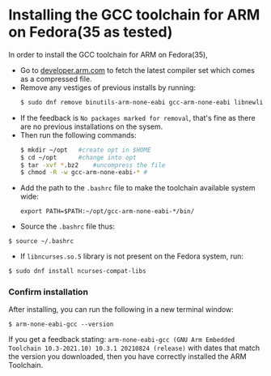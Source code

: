# Installing the GCC toolchain for ARM on Fedora(35 as tested)
In order to install the GCC toolchain for ARM on Fedora(35),
- Go to [developer.arm.com](https://developer.arm.com/tools-and-software/open-source-software/developer-tools/gnu-toolchain/gnu-rm/downloads#) to fetch the latest compiler set which comes as a compressed file.
- Remove any vestiges of previous installs by running:
    ```bash
    $ sudo dnf remove binutils-arm-none-eabi gcc-arm-none-eabi libnewlib-arm-none-eabi
    ```
- If the feedback is ```No packages marked for removal```, that's fine as there are no previous installations on the sysem.
- Then run the following commands:
    ```bash
    $ mkdir ~/opt   #create opt in $HOME
    $ cd ~/opt      #change into opt
    $ tar -xvf *.bz2    #uncompress the file
    $ chmod -R -w gcc-arm-none-eabi-* #
    ```
- Add the path to the ```.bashrc``` file to make the toolchain available system wide:
    ```
    export PATH=$PATH:~/opt/gcc-arm-none-eabi-*/bin/
    ```
- Source the ```.bashrc``` file thus:
```
$ source ~/.bashrc
```
- If ```libncurses.so.5``` library is not present on the Fedora system, run:
```bash
$ sudo dnf install ncurses-compat-libs
```

### Confirm installation
After installing, you can run the following in a new terminal window:
```
$ arm-none-eabi-gcc --version
```
If you get a feedback stating:
```arm-none-eabi-gcc (GNU Arm Embedded Toolchain 10.3-2021.10) 10.3.1 20210824 (release)``` with dates that match the version you downloaded, then you have correctly installed the ARM Toolchain.